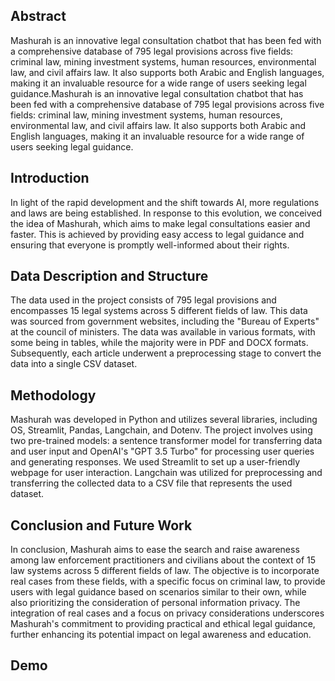 ## Abstract  
Mashurah is an innovative legal consultation chatbot that has been fed with a comprehensive database of 795 legal provisions across five fields: criminal law, mining investment systems, human resources, environmental law, and civil affairs law. It also supports both Arabic and English languages, making it an invaluable resource for a wide range of users seeking legal guidance.Mashurah is an innovative legal consultation chatbot that has been fed with a comprehensive database of 795 legal provisions across five fields: criminal law, mining investment systems, human resources, environmental law, and civil affairs law. It also supports both Arabic and English languages, making it an invaluable resource for a wide range of users seeking legal guidance.

## Introduction 
In light of the rapid development and the shift towards AI, more regulations and laws are being established. In response to this evolution, we conceived the idea of Mashurah, which aims to make legal consultations easier and faster. This is achieved by providing easy access to legal guidance and ensuring that everyone is promptly well-informed about their rights.

## Data Description and Structure
The data used in the project consists of 795 legal provisions and encompasses 15 legal systems across 5 different fields of law. This data was sourced from government websites, including the "Bureau of Experts" at the council of ministers. The data was available in various formats, with some being in tables, while the majority were in PDF and DOCX formats. Subsequently, each article underwent a preprocessing stage to convert the data into a single CSV dataset.

## Methodology
Mashurah was developed in Python and utilizes several libraries, including OS, Streamlit, Pandas, Langchain, and Dotenv. The project involves using two pre-trained models: a sentence transformer model for transferring data and user input and OpenAI's "GPT 3.5 Turbo" for processing user queries and generating responses. We used Streamlit to set up a user-friendly webpage for user interaction. Langchain was utilized for preprocessing and transferring the collected data to a CSV file that represents the used dataset.

## Conclusion and Future Work
In conclusion, Mashurah aims to ease the search and raise awareness among law enforcement practitioners and civilians about the context of 15 law systems across 5 different fields of law. The objective is to incorporate real cases from these fields, with a specific focus on criminal law, to provide users with legal guidance based on scenarios similar to their own, while also prioritizing the consideration of personal information privacy. The integration of real cases and a focus on privacy considerations underscores Mashurah's commitment to providing practical and ethical legal guidance, further enhancing its potential impact on legal awareness and education.

## Demo
